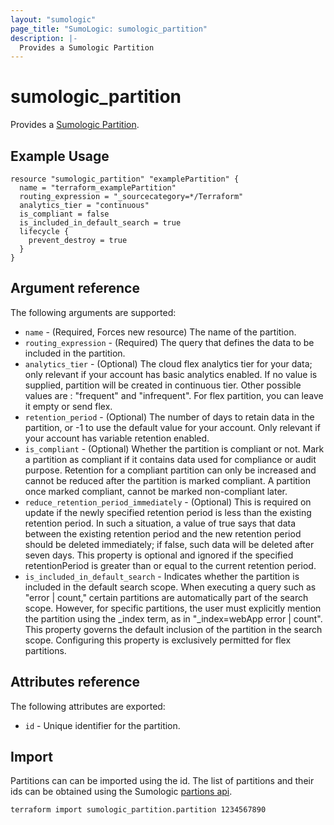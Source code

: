 ```yaml
---
layout: "sumologic"
page_title: "SumoLogic: sumologic_partition"
description: |-
  Provides a Sumologic Partition
---
```


# sumologic_partition
Provides a [Sumologic Partition][1].

## Example Usage
```hcl
resource "sumologic_partition" "examplePartition" {
  name = "terraform_examplePartition"
  routing_expression = "_sourcecategory=*/Terraform"
  analytics_tier = "continuous"
  is_compliant = false
  is_included_in_default_search = true
  lifecycle {
    prevent_destroy = true
  }
}
```

## Argument reference

The following arguments are supported:

- `name` - (Required, Forces new resource) The name of the partition.
- `routing_expression` - (Required) The query that defines the data to be included in the partition.
- `analytics_tier` - (Optional) The cloud flex analytics tier for your data; only relevant if your account has basic analytics enabled. If no value is supplied, partition will be created in continuous tier. Other possible values are : "frequent" and "infrequent". For flex partition, you can leave it empty or send flex.
- `retention_period` - (Optional) The number of days to retain data in the partition, or -1 to use the default value for your account. Only relevant if your account has variable retention enabled.
- `is_compliant` - (Optional) Whether the partition is compliant or not. Mark a partition as compliant if it contains data used for compliance or audit purpose. Retention for a compliant partition can only be increased and cannot be reduced after the partition is marked compliant. A partition once marked compliant, cannot be marked non-compliant later.
- `reduce_retention_period_immediately` - (Optional) This is required on update if the newly specified retention period is less than the existing retention period. In such a situation, a value of true says that data between the existing retention period and the new retention period should be deleted immediately; if false, such data will be deleted after seven days. This property is optional and ignored if the specified retentionPeriod is greater than or equal to the current retention period.
- `is_included_in_default_search` - Indicates whether the partition is included in the default search scope. When executing a query such as "error | count," certain partitions are automatically part of the search scope. However, for specific partitions, the user must explicitly mention the partition using the _index term, as in "_index=webApp error | count". This property governs the default inclusion of the partition in the search scope. Configuring this property is exclusively permitted for flex partitions.

## Attributes reference

The following attributes are exported:

- `id` - Unique identifier for the partition.
## Import
Partitions can can be imported using the id. The list of partitions and their ids can be obtained using the Sumologic [partions api][2].

```hcl
terraform import sumologic_partition.partition 1234567890
```

[1]: https://help.sumologic.com/docs/manage/partitions-data-tiers/
[2]: https://api.sumologic.com/docs/#operation/listPartitions

